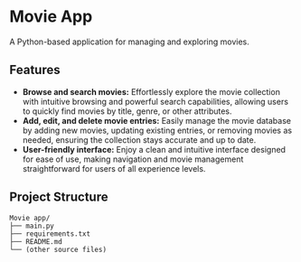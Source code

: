 # Movie App

A Python-based application for managing and exploring movies.

## Features

- **Browse and search movies:** Effortlessly explore the movie collection with intuitive browsing and powerful search capabilities, allowing users to quickly find movies by title, genre, or other attributes.
- **Add, edit, and delete movie entries:** Easily manage the movie database by adding new movies, updating existing entries, or removing movies as needed, ensuring the collection stays accurate and up to date.
- **User-friendly interface:** Enjoy a clean and intuitive interface designed for ease of use, making navigation and movie management straightforward for users of all experience levels.


## Project Structure

```
Movie app/
├── main.py
├── requirements.txt
├── README.md
└── (other source files)
```


